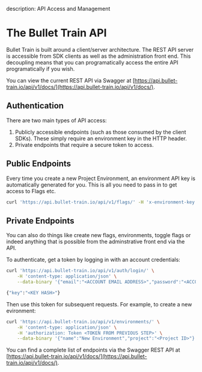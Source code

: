 description: API Access and Management

# The Bullet Train API

Bullet Train is built around a client/server architecture. The REST API server is accessible from SDK clients as well as the administration front end. This decoupling means that you can programatically access the entire API programatically if you wish.

You can view the current REST API via Swagger at [https://api.bullet-train.io/api/v1/docs/](https://api.bullet-train.io/api/v1/docs/).

## Authentication

There are two main types of API access:

1. Publicly accessible endpoints (such as those consumed by the client SDKs). These simply require an environment key in the HTTP header.
2. Private endpoints that require a secure token to access.

## Public Endpoints

Every time you create a new Project Environment, an environment API key is automatically generated for you. This is all you need to pass in to get access to Flags etc.

```bash
curl 'https://api.bullet-train.io/api/v1/flags/' -H 'x-environment-key: <ENVIRONMENT KEY>'
```

## Private Endpoints

You can also do things like create new flags, environments, toggle flags or indeed anything that is possible from the adminstrative front end via the API.

To authenticate, get a token by logging in with an account credentials:

```bash
curl 'https://api.bullet-train.io/api/v1/auth/login/' \
    -H 'content-type: application/json' \
    --data-binary '{"email":"<ACCOUNT EMAIL ADDRESS>","password":"<ACCOUNT PASSWORD>"}'

{"key":"<KEY HASH>"}
```

Then use this token for subsequent requests. For example, to create a new evironment:

```bash
curl 'https://api.bullet-train.io/api/v1/environments/' \
    -H 'content-type: application/json' \
    -H 'authorization: Token <TOKEN FROM PREVIOUS STEP>' \
    --data-binary '{"name":"New Environment","project":"<Project ID>"}'
```

You can find a complete list of endpoints via the Swagger REST API at [https://api.bullet-train.io/api/v1/docs/](https://api.bullet-train.io/api/v1/docs/).
